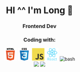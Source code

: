 <h1 align="center"> HI ^^ I'm Long 👋</h1>
<h3 align="center">Frontend Dev</h3>

<h3 align="center">Coding with:</h3>
<div align="center">
<img src="https://raw.githubusercontent.com/devicons/devicon/master/icons/html5/html5-original-wordmark.svg" alt="bash" width="40" height="40"/> <img src="https://raw.githubusercontent.com/devicons/devicon/master/icons/css3/css3-original-wordmark.svg" alt="bash" width="40" height="40"/>  <img src="https://raw.githubusercontent.com/devicons/devicon/master/icons/javascript/javascript-original.svg" alt="bash" width="40" height="40"/> <img src="https://raw.githubusercontent.com/devicons/devicon/master/icons/react/react-original-wordmark.svg" alt="bash" width="40" height="40"/> <img src="https://res.cloudinary.com/startup-grind/image/upload/c_fill,dpr_2.0,f_auto,g_center,h_1080,q_100,w_1080/v1/gcs/platform-data-dsc/events/Tailwind_CSS_Logo.svg.png" alt="bash" width="40" height="40"/> 
</div>

<div id="header" align="center">
  <img src="https://media.giphy.com/media/ES4Vcv8zWfIt2/giphy.gif" width="100"/>   <img src="https://media.giphy.com/media/VhRU9RvKZWKujYXhlJ/giphy.gif" width="100"/>
</div>










